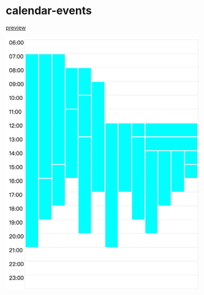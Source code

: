 # calendar-events

[preview](https://rawcdn.githack.com/yinxianwei/calendar-events/50808824fdb6bab235a6ec7d43c9b02df6569143/index.html)

![](./demo.jpg)
